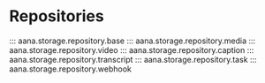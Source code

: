 # Repositories

::: aana.storage.repository.base
::: aana.storage.repository.media
::: aana.storage.repository.video
::: aana.storage.repository.caption
::: aana.storage.repository.transcript
::: aana.storage.repository.task
::: aana.storage.repository.webhook
